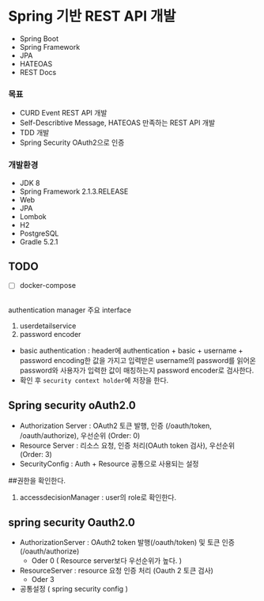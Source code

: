 # Spring 기반 REST API 개발

- Spring Boot
- Spring Framework
- JPA
- HATEOAS
- REST Docs

### 목표
- CURD Event REST API 개발
- Self-Describtive Message, HATEOAS 만족하는 REST API 개발
- TDD 개발
- Spring Security OAuth2으로 인증

### 개발환경
- JDK 8
- Spring Framework 2.1.3.RELEASE
- Web
- JPA
- Lombok
- H2
- PostgreSQL
- Gradle 5.2.1

## TODO 
- [ ] docker-compose



## 
authentication manager 주요 interface
1. userdetailservice
2. password encoder
- basic authentication : header에 authentication + basic + username + password encoding한 값을 가지고 
입력받은 username의 password를 읽어온 password와 사용자가 입력한 값이 매칭하는지 password encoder로 검사한다.
- 확인 후 `security context holder`에 저장을 한다.

## Spring security oAuth2.0
- Authorization Server : OAuth2 토큰 발행, 인증 (/oauth/token, /oauth/authorize), 우선순위 (Order: 0)
- Resource Server : 리소스 요청, 인증 처리(OAuth token 검사), 우선순위  (Order: 3)
- SecurityConfig : Auth + Resource 공통으로 사용되는 설정 


##권한을 확인한다.
1. accessdecisionManager : user의 role로 확인한다. 

## spring security Oauth2.0
- AuthorizationServer : OAuth2 token 발행(/oauth/token) 및 토큰 인증(/oauth/authorize)
    - Oder 0 ( Resource server보다 우선순위가 높다. )
- ResourceServer : resource 요청 인증 처리 (Oauth 2 토큰 검사) 
    - Oder 3 
- 공통설정 ( spring security config )
  
 

